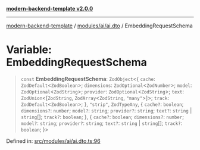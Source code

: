 [**modern-backend-template v2.0.0**](../../../../README.md)

***

[modern-backend-template](../../../../modules.md) / [modules/ai/ai.dto](../README.md) / EmbeddingRequestSchema

# Variable: EmbeddingRequestSchema

> `const` **EmbeddingRequestSchema**: `ZodObject`\<\{ `cache`: `ZodDefault`\<`ZodBoolean`\>; `dimensions`: `ZodOptional`\<`ZodNumber`\>; `model`: `ZodOptional`\<`ZodString`\>; `provider`: `ZodOptional`\<`ZodString`\>; `text`: `ZodUnion`\<\[`ZodString`, `ZodArray`\<`ZodString`, `"many"`\>\]\>; `track`: `ZodDefault`\<`ZodBoolean`\>; \}, `"strip"`, `ZodTypeAny`, \{ `cache?`: `boolean`; `dimensions?`: `number`; `model?`: `string`; `provider?`: `string`; `text?`: `string` \| `string`[]; `track?`: `boolean`; \}, \{ `cache?`: `boolean`; `dimensions?`: `number`; `model?`: `string`; `provider?`: `string`; `text?`: `string` \| `string`[]; `track?`: `boolean`; \}\>

Defined in: [src/modules/ai/ai.dto.ts:96](https://github.com/maemreyo/saas-4cus-nodejs/blob/1a77de11cd6eaefe66c31c7f5de281673fc25ce5/src/modules/ai/ai.dto.ts#L96)

